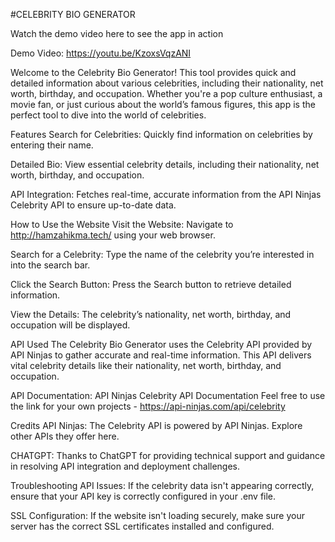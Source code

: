#CELEBRITY BIO GENERATOR

Watch the demo video here to see the app in action

Demo Video: https://youtu.be/KzoxsVqzANI

Welcome to the Celebrity Bio Generator! This tool provides quick and detailed information about various celebrities, including their nationality, net worth, birthday, and occupation. Whether you're a pop culture enthusiast, a movie fan, or just curious about the world’s famous figures, this app is the perfect tool to dive into the world of celebrities.

Features
Search for Celebrities: Quickly find information on celebrities by entering their name.

Detailed Bio: View essential celebrity details, including their nationality, net worth, birthday, and occupation.

API Integration: Fetches real-time, accurate information from the API Ninjas Celebrity API to ensure up-to-date data.

How to Use the Website
Visit the Website: Navigate to http://hamzahikma.tech/ using your web browser.

Search for a Celebrity: Type the name of the celebrity you’re interested in into the search bar.

Click the Search Button: Press the Search button to retrieve detailed information.

View the Details: The celebrity’s nationality, net worth, birthday, and occupation will be displayed.

API Used
The Celebrity Bio Generator uses the Celebrity API provided by API Ninjas to gather accurate and real-time information. This API delivers vital celebrity details like their nationality, net worth, birthday, and occupation.

API Documentation: API Ninjas Celebrity API Documentation
Feel free to use the link for your own projects - https://api-ninjas.com/api/celebrity

Credits
API Ninjas: The Celebrity API is powered by API Ninjas. Explore other APIs they offer here.

CHATGPT: Thanks to ChatGPT for providing technical support and guidance in resolving API integration and deployment challenges.

Troubleshooting
API Issues: If the celebrity data isn't appearing correctly, ensure that your API key is correctly configured in your .env file.

SSL Configuration: If the website isn't loading securely, make sure your server has the correct SSL certificates installed and configured.

